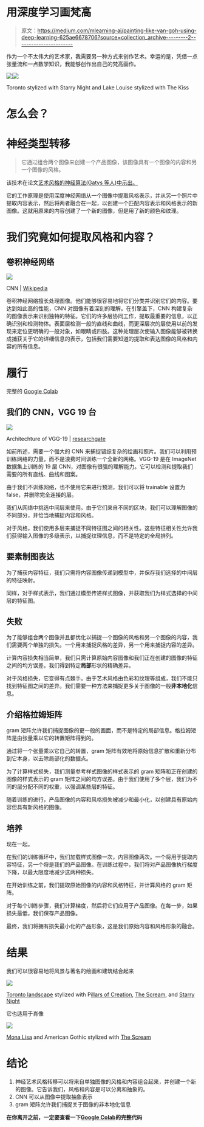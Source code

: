 # 用深度学习画梵高

> 原文：<https://medium.com/mlearning-ai/painting-like-van-goh-using-deep-learning-625ae6678706?source=collection_archive---------2----------------------->

作为一个不太伟大的艺术家，我需要另一种方式来创作艺术。幸运的是，凭借一点张量流和一点数学知识，我能够创作出自己的梵高画作。

![](img/1a5e30b393a7555e52ae49515d22110b.png)![](img/a9301f5c77c306b375797cc94105eb5d.png)

Toronto stylized with Starry Night and Lake Louise stylized with The Kiss

# 怎么会？

# 神经类型转移

> 它通过组合两个图像来创建一个产品图像，该图像具有一个图像的内容和另一个图像的风格。

该技术在论文[艺术风格的神经算法(Gatys 等人)中示出。](https://arxiv.org/abs/1508.06576)

它的工作原理是使用深度神经网络从一个图像中提取风格表示，并从另一个照片中提取内容表示，然后将两者融合在一起，以创建一个匹配内容表示和风格表示的新图像。这就用原来的内容创建了一个新的图像，但是用了新的颜色和纹理。

# 我们究竟如何提取风格和内容？

## 卷积神经网络

![](img/6bc7312c706e718862e33cfe99358754.png)

CNN | [Wikipedia](https://commons.wikimedia.org/wiki/File:Typical_cnn.png)

卷积神经网络擅长处理图像。他们能够很容易地将它们分类并识别它们的内容。要达到如此高的性能，CNN 对图像有着深刻的理解。在引擎盖下，CNN 构建复杂的图像表示来识别独特的特征。它们的许多层协同工作，提取最重要的信息，以正确识别和检测物体。表面层检测一般的直线和曲线，而更深层次的层使用以前的发现来定位更明确的一般对象，如眼睛或四肢。这种处理层次使输入图像能够被转换成捕获关于它的详细信息的表示，包括我们需要知道的提取和表达图像的风格和内容的所有信息。

# 履行

完整的 [Google Colab](https://colab.research.google.com/drive/1EuR75oG8hcmgEKQ0nAVDLw73kPEPuQAn?usp=sharing)

## 我们的 CNN，VGG 19 台

![](img/88890814768a20c00d19941fc5b4dd5e.png)

Architechture of VGG-19 | [researchgate](https://www.researchgate.net/figure/llustration-of-the-network-architecture-of-VGG-19-model-conv-means-convolution-FC-means_fig2_325137356)

如前所述，需要一个强大的 CNN 来捕捉错综复杂的绘画和照片。我们可以利用预训练网络的力量，而不是浪费时间训练一个全新的网络。VGG-19 是在 ImageNet 数据集上训练的 19 层 CNN，对图像有很强的理解能力。它可以检测和提取我们需要的所有直线、曲线和图案。

由于我们不训练网络，也不使用它来进行预测，我们可以将 trainable 设置为 false，并删除完全连接的层。

我们从网络中挑选中间层来使用。由于它们来自不同的区块，我们可以理解图像的不同部分，并恰当地捕捉内容和风格。

对于风格，我们使用多层来捕捉不同特征图之间的相关性。这些特征相关性允许我们获得输入图像的多级表示，以捕捉纹理信息，而不是特定的全局排列。

## 要素制图表达

为了捕获内容特征，我们只需将内容图像传递到模型中，并保存我们选择的中间层的特征映射。

同样，对于样式表示，我们通过模型传递样式图像，并获取我们为样式选择的中间层的特征图。

## 失败

为了能够组合两个图像并且都优化以捕捉一个图像的风格和另一个图像的内容，我们需要两个单独的损失。一个用来捕捉风格的差异，另一个用来捕捉内容的差异。

计算内容损失相当简单，我们只需计算原始内容图像和我们正在创建的图像的特征之间的均方误差。我们得到特定**局部**形状的精确差异。

对于风格损失，它变得有点棘手。由于艺术风格由色彩和纹理等组成，我们不能只找到特征图之间的差异。我们需要一种方法来捕捉更多关于图像的一般**非本地化**信息。

## 介绍格拉姆矩阵

gram 矩阵允许我们捕捉图像的更一般的画面，而不是特定的局部信息。格拉姆矩阵是由张量乘以它的转置矩阵得到的。

通过将一个张量乘以它自己的转置，gram 矩阵有效地将原始信息扩散和重新分布到它本身，以去除局部化的数据点。

为了计算样式损失，我们测量参考样式图像的样式表示的 gram 矩阵和正在创建的图像的样式表示的 gram 矩阵之间的均方误差。由于我们使用了多个层，我们为不同的层分配不同的权重，以强调某些层的特征。

随着训练的进行，产品图像的内容和风格损失被减少和最小化，以创建具有原始内容但具有新风格的图像。

## 培养

现在一起。

在我们的训练循环中，我们加载样式图像一次，内容图像两次。一个将用于提取内容特征，另一个将是我们的产品图像。在训练过程中，我们将对产品图像执行梯度下降，以最大限度地减少这两种损失。

在开始训练之前，我们提取原始图像的内容和风格特征，并计算风格的 gram 矩阵。

对于每个训练步骤，我们计算梯度，然后将它们应用于产品图像。在每一步，如果损失最低，我们保存产品图像。

最终，我们将拥有损失最小化的产品形象，这是我们原始内容和风格形象的融合。

# 结果

我们可以很容易地将风景与著名的绘画和建筑结合起来

![](img/43293377ce1e6369cf534acde0041be2.png)

[Toronto landscape](https://www.britannica.com/place/Toronto) stylized with P[illars of Creation](https://www.nasa.gov/image-feature/the-pillars-of-creation/), [The Scream](https://en.wikipedia.org/wiki/The_Scream), and [Starry Night](https://www.vangoghgallery.com/painting/starry-night.html)

它也适用于肖像

![](img/5446e9cf408293e04b808fcec2e636b6.png)

[Mona Lisa](https://en.wikipedia.org/wiki/Mona_Lisa) and American Gothic stylized with [The Scream](https://en.wikipedia.org/wiki/American_Gothic)

# 结论

1.  神经艺术风格转移可以将来自单独图像的风格和内容组合起来，并创建一个新的图像。它告诉我们，风格和内容是可以分离和抽象的。
2.  CNN 可以从图像中提取抽象表示
3.  gram 矩阵允许我们捕捉关于图像的非本地化信息

**在你离开之前，一定要查看一下**[**Google Colab**](https://colab.research.google.com/drive/1EuR75oG8hcmgEKQ0nAVDLw73kPEPuQAn?usp=sharing)**的完整代码**
